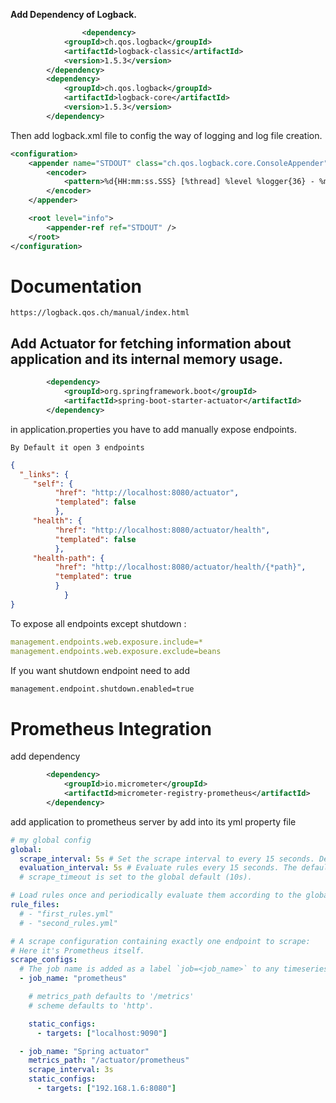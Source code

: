 
**Add Dependency of Logback.**

```xml
                <dependency>
			<groupId>ch.qos.logback</groupId>
			<artifactId>logback-classic</artifactId>
			<version>1.5.3</version>
		</dependency>
		<dependency>
			<groupId>ch.qos.logback</groupId>
			<artifactId>logback-core</artifactId>
			<version>1.5.3</version>
		</dependency>
```

Then add logback.xml file to config the way of logging and log file creation. 

```xml
<configuration>
    <appender name="STDOUT" class="ch.qos.logback.core.ConsoleAppender">
        <encoder>
            <pattern>%d{HH:mm:ss.SSS} [%thread] %level %logger{36} - %msg%n</pattern>
        </encoder>
    </appender>

    <root level="info">
        <appender-ref ref="STDOUT" />
    </root>
</configuration>
```

# Documentation
    https://logback.qos.ch/manual/index.html

## Add Actuator for fetching information about application and its internal memory usage.

```xml
		<dependency>
			<groupId>org.springframework.boot</groupId>
			<artifactId>spring-boot-starter-actuator</artifactId>
		</dependency>
```

in application.properties you have to add manually expose endpoints.

    By Default it open 3 endpoints

```json
{
  "_links": {
     "self": {
          "href": "http://localhost:8080/actuator",
          "templated": false
          },
     "health": {
          "href": "http://localhost:8080/actuator/health",
          "templated": false
          },
     "health-path": {
          "href": "http://localhost:8080/actuator/health/{*path}",
          "templated": true
          }
            }
}
```

To expose all endpoints except shutdown : 
```yml
management.endpoints.web.exposure.include=*
management.endpoints.web.exposure.exclude=beans
```

If you want shutdown endpoint need to add

```xml
management.endpoint.shutdown.enabled=true
```

# Prometheus Integration 

add dependency 
```xml
		<dependency>
			<groupId>io.micrometer</groupId>
			<artifactId>micrometer-registry-prometheus</artifactId>
		</dependency>
```

add application to prometheus server by add into its yml property file

```yaml
# my global config
global:
  scrape_interval: 5s # Set the scrape interval to every 15 seconds. Default is every 1 minute.
  evaluation_interval: 5s # Evaluate rules every 15 seconds. The default is every 1 minute.
  # scrape_timeout is set to the global default (10s).

# Load rules once and periodically evaluate them according to the global 'evaluation_interval'.
rule_files:
  # - "first_rules.yml"
  # - "second_rules.yml"

# A scrape configuration containing exactly one endpoint to scrape:
# Here it's Prometheus itself.
scrape_configs:
  # The job name is added as a label `job=<job_name>` to any timeseries scraped from this config.
  - job_name: "prometheus"

    # metrics_path defaults to '/metrics'
    # scheme defaults to 'http'.

    static_configs:
      - targets: ["localhost:9090"]

  - job_name: "Spring actuator"
    metrics_path: "/actuator/prometheus"
    scrape_interval: 3s
    static_configs:
      - targets: ["192.168.1.6:8080"]
```